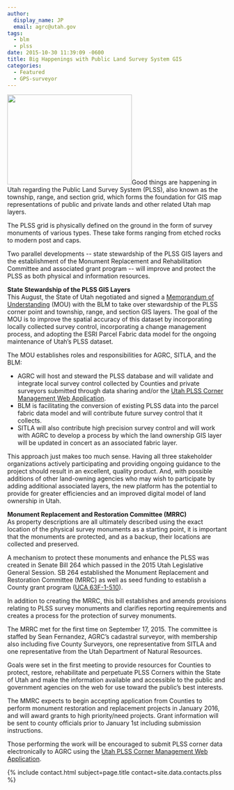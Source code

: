 ```yaml
---
author:
  display_name: JP
  email: agrc@utah.gov
tags:
  - blm
  - plss
date: 2015-10-30 11:39:09 -0600
title: Big Happenings with Public Land Survey System GIS
categories:
  - Featured
  - GPS-surveyor
---
```

<p><a href="{{ "/downloads/CoMarker.jpg" | prepend: site.baseurl }}"><img src="{{ "/images/CoMarker.jpg" | prepend: site.baseurl }}" alt="" title="CoMarker" width="286" height="206" class="inline-text-left" /></a>Good things are happening in Utah regarding the Public Land Survey System (PLSS), also known as the township, range, and section grid, which forms the foundation for GIS map representations of public and private lands and other related Utah map layers. </p>
<p>The PLSS grid is physically defined on the ground in the form of survey monuments of various types. These take forms ranging from etched rocks to modern post and caps. </p>
<p>Two parallel developments -- state stewardship of the PLSS GIS layers and the establishment of the Monument Replacement and Rehabilitation Committee and associated grant program -- will improve and protect the PLSS as both physical and information resources.</p>
<p><strong>State Stewardship of the PLSS GIS Layers<br />
</strong>This August, the State of Utah negotiated and signed a <a href="https://drive.google.com/a/utah.gov/file/d/0BxoOAQyOvGgaV3Y4ZFByNEJ2dl9rN0ZIelZXTXJBTDIxOERz/view">Memorandum of Understanding</a> (MOU) with the BLM to take over stewardship of the PLSS corner point and township, range, and section GIS layers. The goal of the MOU is to improve the spatial accuracy of this dataset by incorporating locally collected survey control, incorporating a change management process, and adopting the ESRI Parcel Fabric data model for the ongoing maintenance of Utah’s PLSS dataset.</p>
<p>The MOU establishes roles and responsibilities for AGRC, SITLA, and the BLM:<br />
<ul>
<li>AGRC will host and steward the PLSS database and will validate and integrate local survey control collected by Counties and private surveyors submitted through data sharing and/or the <a href="https://plss.utah.gov/">Utah PLSS Corner Management Web Application</a>.</li>
<li>BLM is facilitating the conversion of existing PLSS data into the parcel fabric data model and will contribute future survey control that it collects.</li>
<li>SITLA will also contribute high precision survey control and will work with AGRC to develop a process by which the land ownership GIS layer will be updated in concert as an associated fabric layer.</li>
<p></ul> </p>
<p>This approach just makes too much sense. Having all three stakeholder organizations actively participating and providing ongoing guidance to the project should result in an excellent, quality product. And, with possible additions of other land-owning agencies who may wish to participate by adding additional associated layers, the new platform has the potential to provide for greater efficiencies and an improved digital model of land ownership in Utah.</p>
<p><strong>Monument Replacement and Restoration Committee (MRRC)</strong><br />
As property descriptions are all ultimately described using the exact location of the physical survey monuments as a starting point, it is important that the monuments are protected, and as a backup, their locations are collected and preserved.</p>
<p>A mechanism to protect these monuments and enhance the PLSS was created in Senate Bill 264 which passed in the 2015 Utah Legislative General Session. SB 264 established the Monument Replacement and Restoration Committee (MRRC) as well as seed funding to establish a County grant program (<a href="http://le.utah.gov/xcode/Title63F/Chapter1/63F-1-S510.html">UCA 63F-1-510</a>).</p>
<p>In addition to creating the MRRC, this bill establishes and amends provisions relating to PLSS survey monuments and clarifies reporting requirements and creates a process for the protection of survey monuments. </p>
<p>The MRRC met for the first time on September 17, 2015. The committee is staffed by Sean Fernandez, AGRC’s cadastral surveyor, with membership also including five County Surveyors, one representative from SITLA and one representative from the Utah Department of Natural Resources.  </p>
<p>Goals were set in the first meeting to provide resources for Counties to protect, restore, rehabilitate and perpetuate PLSS Corners within the State of Utah and make the information available and accessible to the public and government agencies on the web for use toward the public’s best interests.</p>
<p>The MMRC expects to begin accepting application from Counties to perform monument restoration and replacement projects in January 2016, and will award grants to high priority/need  projects. Grant information will be sent to county officials prior to January 1st including submission instructions.</p>
<p>Those performing the work will be encouraged to submit PLSS corner data electronically to AGRC using the <a href="https://plss.utah.gov/">Utah PLSS Corner Management Web Application</a>.</p>
<p>{% include contact.html subject=page.title contact=site.data.contacts.plss %}</p>
